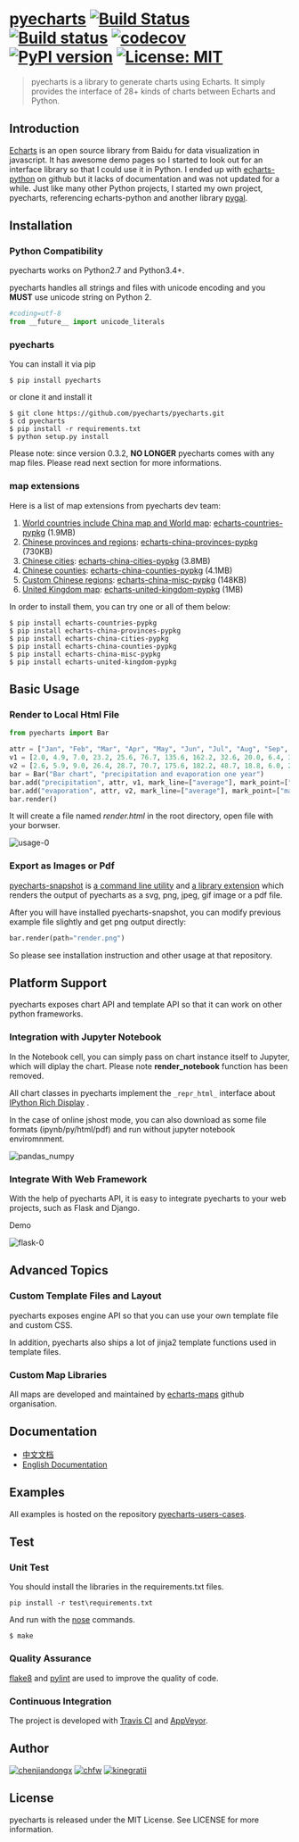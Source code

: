 # [pyecharts](https://github.com/pyecharts/pyecharts) [![Build Status](https://travis-ci.org/pyecharts/pyecharts.svg?branch=master)](https://travis-ci.org/pyecharts/pyecharts) [![Build status](https://ci.appveyor.com/api/projects/status/81cbsfjpfryv1cl8?svg=true)](https://ci.appveyor.com/project/chenjiandongx/pyecharts) [![codecov](https://codecov.io/gh/pyecharts/pyecharts/branch/master/graph/badge.svg)](https://codecov.io/gh/pyecharts/pyecharts) [![PyPI version](https://badge.fury.io/py/pyecharts.svg)](https://badge.fury.io/py/pyecharts) [![License: MIT](https://img.shields.io/badge/License-MIT-green.svg)](https://opensource.org/licenses/MIT)

> pyecharts is a library to generate charts using Echarts. It simply provides the interface of 28+ kinds of charts between Echarts and Python.


## Introduction
[Echarts](https://github.com/ecomfe/echarts) is an open source library from Baidu for data visualization in javascript. It has awesome demo pages so I started to look out for an interface library so that I could use it in Python. I ended up with [echarts-python](https://github.com/yufeiminds/echarts-python) on github but it lacks of documentation and was not updated for a while. Just like many other Python projects, I started my own project, pyecharts, referencing echarts-python and another library [pygal](https://github.com/Kozea/pygal).

## Installation
### Python Compatibility

pyecharts works on Python2.7 and Python3.4+.

pyecharts handles all strings and files with unicode encoding and you **MUST** use unicode string on Python 2.

```python
#coding=utf-8
from __future__ import unicode_literals
```

### pyecharts

You can install it via pip
```
$ pip install pyecharts
```

or clone it and install it
```
$ git clone https://github.com/pyecharts/pyecharts.git
$ cd pyecharts
$ pip install -r requirements.txt
$ python setup.py install
```

Please note: since version 0.3.2, **NO LONGER** pyecharts comes with any map files. Please read next section for more informations.

### map extensions

Here is a list of map extensions from pyecharts dev team:

1. [World countries include China map and World map](https://echarts-maps.github.io/echarts-countries-js/): [echarts-countries-pypkg](https://github.com/pyecharts/echarts-countries-pypkg) (1.9MB)
2. [Chinese provinces and regions](https://echarts-maps.github.io/echarts-china-provinces-js/): [echarts-china-provinces-pypkg](https://github.com/pyecharts/echarts-china-provinces-pypkg) (730KB)
3. [Chinese cities](https://echarts-maps.github.io/echarts-china-cities-js/): [echarts-china-cities-pypkg](https://github.com/pyecharts/echarts-china-cities-pypkg) (3.8MB)
4. [Chinese counties](https://echarts-maps.github.io/echarts-china-counties-js/): [echarts-china-counties-pypkg](https://github.com/pyecharts/echarts-china-counties-pypkg) (4.1MB)
5. [Custom Chinese regions](https://echarts-maps.github.io/echarts-china-misc-js/): [echarts-china-misc-pypkg](https://github.com/pyecharts/echarts-china-misc-pypkg) (148KB)
6. [United Kingdom map](https://echarts-maps.github.io/echarts-united-kingdom-js/): [echarts-united-kingdom-pypkg](https://github.com/pyecharts/echarts-united-kingdom-pypkg) (1MB)


In order to install them, you can try one or all of them below:

```
$ pip install echarts-countries-pypkg
$ pip install echarts-china-provinces-pypkg
$ pip install echarts-china-cities-pypkg
$ pip install echarts-china-counties-pypkg
$ pip install echarts-china-misc-pypkg
$ pip install echarts-united-kingdom-pypkg
```

## Basic Usage

### Render to Local Html File

```python
from pyecharts import Bar

attr = ["Jan", "Feb", "Mar", "Apr", "May", "Jun", "Jul", "Aug", "Sep", "Oct", "Nov", "Dec"]
v1 = [2.0, 4.9, 7.0, 23.2, 25.6, 76.7, 135.6, 162.2, 32.6, 20.0, 6.4, 3.3]
v2 = [2.6, 5.9, 9.0, 26.4, 28.7, 70.7, 175.6, 182.2, 48.7, 18.8, 6.0, 2.3]
bar = Bar("Bar chart", "precipitation and evaporation one year")
bar.add("precipitation", attr, v1, mark_line=["average"], mark_point=["max", "min"])
bar.add("evaporation", attr, v2, mark_line=["average"], mark_point=["max", "min"])
bar.render()
```

It will create a file named *render.html* in the root directory, open file with your borwser.

![usage-0](https://user-images.githubusercontent.com/19553554/35388262-078a4afc-020e-11e8-8acc-cc7bc8a4e8a6.gif)

### Export as Images or Pdf

[pyecharts-snapshot](https://github.com/pyecharts/pyecharts-snapshot) is [a command line utility](https://github.com/pyecharts/pyecharts-snapshot#usage) and [a library extension](https://github.com/pyecharts/pyecharts-snapshot#example-programs) which renders the output of pyecharts as a svg, png, jpeg, gif image or a pdf file.

After you will have installed pyecharts-snapshot, you can modify previous example file slightly and get png output directly:


```python
bar.render(path="render.png")
```

So please see installation instruction and other usage at that repository.

## Platform Support

pyecharts exposes chart API and template API so that it can work on other python frameworks.

### Integration with Jupyter Notebook

In the Notebook cell, you can simply pass on chart instance itself to Jupyter, which will diplay the chart. Please note **render_notebook** function has been removed.

All chart classes in pyecharts implement the `_repr_html_` interface about [IPython Rich Display](http://ipython.readthedocs.io/en/stable/config/integrating.html#rich-display) .

In the case of online jshost mode, you can also download as some file formats (ipynb/py/html/pdf) and run without jupyter notebook enviromnment.

![pandas_numpy](https://user-images.githubusercontent.com/19553554/35104252-3e36cee2-fca3-11e7-8e43-09bbe8dbbd1e.png)

### Integrate With Web Framework

With the help of pyecharts API, it is easy to integrate pyecharts to your web projects, such as Flask and Django.

Demo

![flask-0](https://user-images.githubusercontent.com/19553554/35081158-3faa7c34-fc4d-11e7-80c9-2de79371374f.gif)

## Advanced Topics

### Custom Template Files and Layout

pyecharts exposes engine API so that you can use your own template file and custom CSS.

In addition, pyecharts also ships a lot of jinja2 template functions used in template files.

### Custom Map Libraries

All maps are developed and maintained by [echarts-maps](https://github.com/echarts-maps) github organisation.

## Documentation

* [中文文档](http://pyecharts.org/#/zh-cn/)
* [English Documentation](http://pyecharts.org/#/en-us/)

## Examples

All examples is hosted on the repository [pyecharts-users-cases](https://github.com/pyecharts/pyecharts-users-cases).

## Test

### Unit Test

You should install the libraries in the requirements.txt files.

```
pip install -r test\requirements.txt
```

And run with the [nose](https://nose.readthedocs.io/en/latest/) commands.

```shell
$ make
```

### Quality Assurance

 [flake8](http://flake8.pycqa.org/en/latest/index.html) and [pylint](https://www.pylint.org/) are used to improve the quality of code.

### Continuous Integration

The project is developed with [Travis CI](https://travis-ci.org/) and [AppVeyor](https://ci.appveyor.com/).

## Author

[![chenjiandongx](https://user-images.githubusercontent.com/19553554/35315207-02ea37ea-0106-11e8-9f9f-8fb26922c492.png)](https://github.com/chenjiandongx)  [![chfw](https://user-images.githubusercontent.com/19553554/35315208-032a38a4-0106-11e8-85f1-7f601330027f.png)](https://github.com/chfw)  [![kinegratii](https://user-images.githubusercontent.com/19553554/35315209-0368f8fa-0106-11e8-99f6-c71d7624a2c9.png)](https://github.com/kinegratii)

## License
pyecharts is released under the MIT License. See LICENSE for more information.
